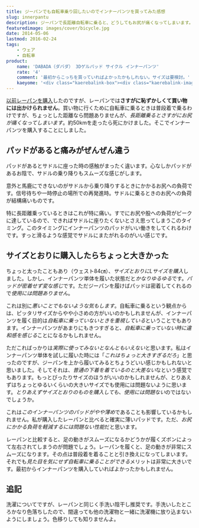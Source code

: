 ```yaml
---
title: ジーパンでも自転車乗り回したいのでインナーパンツを買ってみた感想
slug: innerpantu
description: ジーパンで長距離自転車に乗ると、どうしてもお尻が痛くなってしまいます。自転車にのることが目的ならレーパンでも問題ありませんが、自転車を移動の手段とするときにはどうしてもレーパンでは恥ずかしい。そこでインナーパンツを購入することにしました。
featuredimage: images/cover/bicycle.jpg
date: 2014-05-06
lastmod: 2016-02-24
tags: 
    - ウェア
    - 自転車
product:
    name: 'DABADA（ダバダ） 3Dゲルパッド サイクル インナーパンツ'
    rate: '4'
    comment: '最初からこっちを買っていればよかったかもしれない。サイズは要検討。'
    kaeyome: '<div class="kaerebalink-box"><div class="kaerebalink-image"><a href="https://www.amazon.co.jp/exec/obidos/ASIN/B00JKCIGGO/illusionspace-22/ref=nosim/" rel="nofollow" target="_blank"><img src="https://ecx.images-amazon.com/images/I/41yizk5iFuL._SL160_.jpg" style="border: none;" /></a></div><div class="kaerebalink-info"><div class="kaerebalink-name"><a href="https://www.amazon.co.jp/exec/obidos/ASIN/B00JKCIGGO/illusionspace-22/ref=nosim/" rel="nofollow" target="_blank">DABADA（ダバダ） 3Dゲルパッド サイクル インナーパンツ (ブラック, L（80-86cm）)</a><div class="kaerebalink-powered-date">posted with <a href="https://kaereba.com" rel="nofollow" target="_blank">カエレバ</a></div></div><div class="kaerebalink-detail"> DABADA（ダバダ）     </div><div class="kaerebalink-link1"><div class="shoplinkamazon"><a href="https://www.amazon.co.jp/gp/search?keywords=DABADA%81%403D%83Q%83%8B%83p%83b%83h%20%83T%83C%83N%83%8B%20%83C%83%93%83i%81%5B%83p%83%93%83c&__mk_ja_JP=%83J%83%5E%83J%83i&tag=illusionspace-22" rel="nofollow" target="_blank" title="アマゾン" >Amazonで購入</a></div><div class="shoplinkrakuten"><a href="https://hb.afl.rakuten.co.jp/hgc/0e95387f.f2aef20d.0e953880.25e412bd/?pc=http%3A%2F%2Fsearch.rakuten.co.jp%2Fsearch%2Fmall%2FDABADA%25E3%2580%25803D%25E3%2582%25B2%25E3%2583%25AB%25E3%2583%2591%25E3%2583%2583%25E3%2583%2589%2520%25E3%2582%25B5%25E3%2582%25A4%25E3%2582%25AF%25E3%2583%25AB%2520%25E3%2582%25A4%25E3%2583%25B3%25E3%2583%258A%25E3%2583%25BC%25E3%2583%2591%25E3%2583%25B3%25E3%2583%2584%2F-%2Ff.1-p.1-s.1-sf.0-st.A-v.2%3Fx%3D0%26scid%3Daf_ich_link_urltxt%26m%3Dhttp%3A%2F%2Fm.rakuten.co.jp%2F" rel="nofollow" target="_blank" title="楽天市場" >楽天市場で購入</a></div></div></div><div class="booklink-footer" style="clear: left"></div></div>'
---
```


<a href="https://wantit.gcreate.jp/3dpants/" title="お尻の痛みに悩むサイクラーにおくるレーサーパンツのすすめ">以前レーパンを購入</a>したのですが、レーパンでは<strong>さすがに恥ずかしくて買い物には出かけられません</strong>。買い物に行くために自転車に乗るときは普段着で乗るわけですが、ちょっとした距離なら問題ありませんが、<em>長距離乗るとさすがにお尻が痛くなってしまいます</em>。約50kmを走ったら死にかけました。そこでインナーパンツを購入することにしました。

## パッドがあると痛みがぜんぜん違う

パッドがあるとサドルに座った時の感触がまったく違います。心なしかパッドがあるお陰で、サドルの乗り降りもスムーズな感じがします。

意外と馬鹿にできないのがサドルから乗り降りするときにかかるお尻への負荷です。信号待ちや一時停止の場所での再発進時。サドルに乗るときのお尻への負荷が結構痛いものです。

特に長距離乗っているときはこれが特に痛い。すでにお尻や股への負荷がピークに達しているので、できればサドルに座りたくないとさえ思ってしまうこのタイミング。このタイミングにインナーパンツのパッドがいい働きをしてくれるわけです。すっと滑るような感覚でサドルにまたがれるのがいい感じです。

## サイズとおりに購入したらちょっと大きかった

ちょっと太ったこともあり（ウェスト84㎝）、<em>サイズとおりにLサイズを購入</em>しました。しかし、インナーパンツ単体を履いた状態だと<em>かなりゆるゆる</em>です。<em>パッドが密着せず変な感じ</em>です。ただジーパンを履けばパッドは密着してくれるので<em>使用には問題ありません</em>。

これは別に<em>悪いことでもないような気もします</em>。自転車に乗るという観点からは、ピッタリサイズからやや小さめの方がいいのかもしれませんが、インナーパンツを履く目的は<em>自転車に乗っていないときを重視している</em>ということでもあります。インナーパンツがあまりにもきつすぎると、<em>自転車に乗っていない時に違和感を感じる</em>ことになるかもしれません。

ただこればっかりは<em>実際に使ってみないとなんともいえない</em>と思います。私はインナーパンツ単体を試しに履いた時には「<em>これはちょっと大きすぎるだろ</em>」と思ったのですが、ジーパンを上から履いてみるとちょうどいい感じかもしれないと思いました。そしてそれは、<em>普通の下着を着ているのと大差ない</em>なという感覚でもあります。もっとぴったりサイズのほうがいいのかもしれませんが、とりあえずはちょっとゆるいくらいの大きいサイズでも使用には問題ないように思います。<em>とりあえずサイズとおりのものを購入しても、使用には問題ない</em>のではないでしょうか。

これは<em>このインナーパンツのパッドがやや薄め</em>であることも影響しているかもしれません。私が購入したレーパンと比べると確実に薄いパッドです。ただ、<em>お尻にかかる負荷を軽減するには問題ない性能</em>だと思います。

レーパンと比較すると、足の動きがスムーズになるかどうかが履くズボンによって左右されてしまうのが問題でしょう。レーパンを履くと、足の動きが非常にスムーズになります。その点は普段着を着ることと引き換えになってしまいます。それでも<em>見た目を気にせず自転車に乗ることができる</em>メリットは非常に大きいです。最初からインナーパンツを購入していればよかったかもしれません。

## 追記

洗濯についてですが、レーパンと同じく手洗い陰干し推奨です。手洗いしたところかなり色落ちしたので、間違っても他の洗濯物と一緒に洗濯機に放り込まないようにしましょう。色移りしても知りませんよ。
